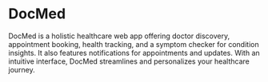 # DocMed
DocMed is a holistic healthcare web app offering doctor discovery, appointment booking, health tracking, and a symptom checker for condition insights. It also features notifications for appointments and updates. With an intuitive interface, DocMed streamlines and personalizes your healthcare journey.
